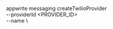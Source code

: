 appwrite messaging createTwilioProvider \
        --providerId <PROVIDER_ID> \
        --name <NAME> \




